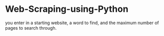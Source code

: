 # Web-Scraping-using-Python

 you enter in a starting website, a word to find, and the maximum number of pages to search through.
